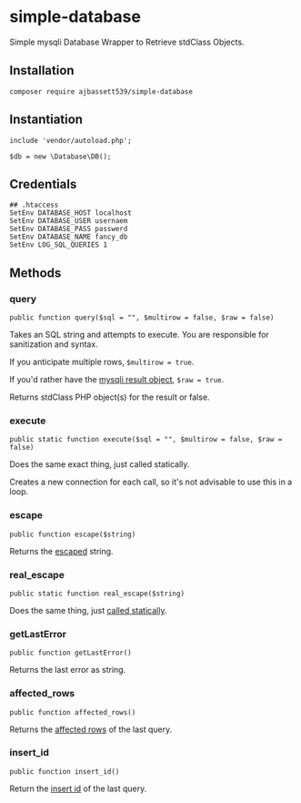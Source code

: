 # simple-database
Simple mysqli Database Wrapper to Retrieve stdClass Objects.

## Installation
`composer require ajbassett539/simple-database`

## Instantiation
`include 'vendor/autoload.php';`

`$db = new \Database\DB();`

## Credentials
```
## .htaccess
SetEnv DATABASE_HOST localhost
SetEnv DATABASE_USER usernaem
SetEnv DATABASE_PASS passwerd
SetEnv DATABASE_NAME fancy_db
SetEnv LOG_SQL_QUERIES 1
````

## Methods
### query
`public function query($sql = "", $multirow = false, $raw = false)`

Takes an SQL string and attempts to execute. You are responsible for sanitization and syntax.

If you anticipate multiple rows, `$multirow = true`.

If you'd rather have the [mysqli result object](https://www.php.net/manual/en/class.mysqli-result.php), `$raw = true`. 

Returns stdClass PHP object(s) for the result or false. 

### execute
`public static function execute($sql = "", $multirow = false, $raw = false)`

Does the same exact thing, just called statically.

Creates a new connection for each call, so it's not advisable to use this in a loop.

### escape
`public function escape($string)`

Returns the [escaped](https://www.php.net/manual/en/mysqli.real-escape-string.php) string.


### real_escape
`public static function real_escape($string)`

Does the same thing, just [called statically](https://www.php.net/manual/en/language.oop5.static.php).

### getLastError
`public function getLastError()`

Returns the last error as string.

### affected_rows
`public function affected_rows()`

Returns the [affected rows](https://www.php.net/manual/en/mysqli.affected-rows.php) of the last query.

### insert_id
`public function insert_id()`

Return the [insert id](https://www.php.net/manual/en/mysqli.insert-id.php) of the last query.

